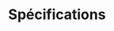 ---
layout: redirect.njk
tags: level2
key: regulations_fr
title: Spécifications
redirect: /de/guidelines/regulations/app-icons/
parent: guidelines_fr
order: 2
---
